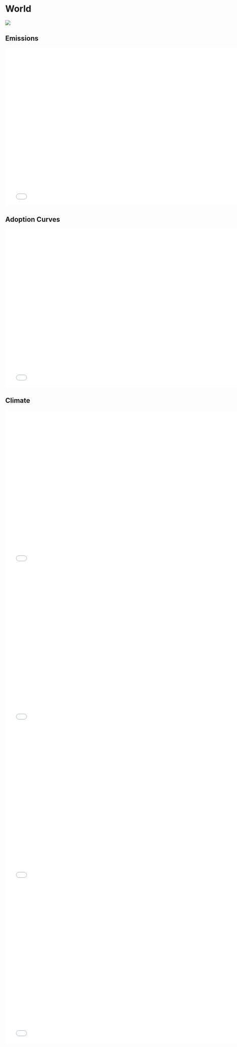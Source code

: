 



# World 
  
![](../region%20maps/World.png)  
  
  

## Emissions
<iframe id='igraph' scrolling='no' style='border:none' seamless='seamless' src= "mwedges-pathway-World-daufw.html" height='500' width='150%'></iframe>  
  

## Adoption Curves
<iframe id='igraph' scrolling='no' style='border:none' seamless='seamless' src= "scurves-World-pathway-daufw.html" height='500' width='150%'></iframe>  
  

## Climate
<iframe id='igraph' scrolling='no' style='border:none' seamless='seamless' src= "co2conc-World-daufw.html" height='500' width='150%'></iframe>  
<iframe id='igraph' scrolling='no' style='border:none' seamless='seamless' src= "ghgconc-World-daufw.html" height='500' width='150%'></iframe>  
<iframe id='igraph' scrolling='no' style='border:none' seamless='seamless' src= "forcing-World-daufw.html" height='500' width='150%'></iframe>  
<iframe id='igraph' scrolling='no' style='border:none' seamless='seamless' src= "temp-World-daufw.html" height='500' width='150%'></iframe>  
